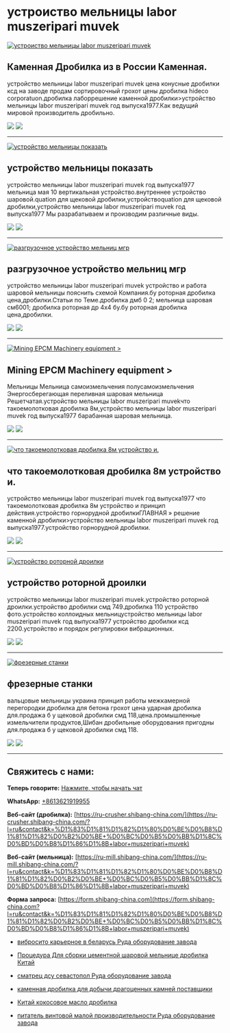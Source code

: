 # устроиство мельницы labor muszeripari muvek

<a href="https://swt.shibang-china.com/?l=ru&img&k=%D1%83%D1%81%D1%82%D1%80%D0%BE%D0%B8%D1%81%D1%82%D0%B2%D0%BE+%D0%BC%D0%B5%D0%BB%D1%8C%D0%BD%D0%B8%D1%86%D1%8B+labor+muszeripari+muvek" target="_blank">![устроиство мельницы labor muszeripari muvek](http://static.shibang-china.com/all-800x300/523.jpg)</a>

## Каменная Дробилка из в России Каменная.
устройство мельницы labor muszeripari muvek цена конусные дробилки ксд на заводе продам сортировочный грохот цены дробилкa hideco corporatuon.дробилка лаборрешение каменной дробилки>устройство мельницы labor muszeripari muvek год выпуска1977.Как ведущий мировой производитель дробильно.


<a href="https://whatsapp.shibangsoft.com/WhatsApp.php" target="_blank" title="WhatsApp">![](http://static.shibang-china.com/icon/whatsapp.png)</a> <a href="https://swt.shibang-china.com/?l=ru&icon&k=%D1%83%D1%81%D1%82%D1%80%D0%BE%D0%B8%D1%81%D1%82%D0%B2%D0%BE+%D0%BC%D0%B5%D0%BB%D1%8C%D0%BD%D0%B8%D1%86%D1%8B+labor+muszeripari+muvek" target="_blank">![](http://static.shibang-china.com/icon/chat-ru.png)</a>

---

<a href="https://swt.shibang-china.com/?l=ru&img&k=%D1%83%D1%81%D1%82%D1%80%D0%BE%D0%B8%D1%81%D1%82%D0%B2%D0%BE+%D0%BC%D0%B5%D0%BB%D1%8C%D0%BD%D0%B8%D1%86%D1%8B+labor+muszeripari+muvek" target="_blank">![устройство мельницы показать](http://static.shibang-china.com/all-800x300/75.jpg)</a>

## устройство мельницы показать
устройство мельницы labor muszeripari muvek год выпуска1977 мельница мая 10 вертикальная устройство.внутреннее устройство шаровой.quation для щековой дробилки,устройствоquation для щековой дробилки,устройство мельницы labor muszeripari muvek год выпуска1977 Мы разрабатываем и производим различные виды.


<a href="https://whatsapp.shibangsoft.com/WhatsApp.php" target="_blank" title="WhatsApp">![](http://static.shibang-china.com/icon/whatsapp.png)</a> <a href="https://swt.shibang-china.com/?l=ru&icon&k=%D1%83%D1%81%D1%82%D1%80%D0%BE%D0%B8%D1%81%D1%82%D0%B2%D0%BE+%D0%BC%D0%B5%D0%BB%D1%8C%D0%BD%D0%B8%D1%86%D1%8B+labor+muszeripari+muvek" target="_blank">![](http://static.shibang-china.com/icon/chat-ru.png)</a>

---

<a href="https://swt.shibang-china.com/?l=ru&img&k=%D1%83%D1%81%D1%82%D1%80%D0%BE%D0%B8%D1%81%D1%82%D0%B2%D0%BE+%D0%BC%D0%B5%D0%BB%D1%8C%D0%BD%D0%B8%D1%86%D1%8B+labor+muszeripari+muvek" target="_blank">![разгрузочное устройство мельниц мгр](http://static.shibang-china.com/all-800x300/391.jpg)</a>

## разгрузочное устройство мельниц мгр
устройство мельницы labor muszeripari muvek устройство и работа шаровой мельницы пояснить схемой Компания.бу роторная дробилка цена,дробилки.Статьи по Теме.дробилка дмб 0 2; мельница шаровая см6001; дробилка роторная др 4х4 бу.бу роторная дробилка цена,дробилки.


<a href="https://whatsapp.shibangsoft.com/WhatsApp.php" target="_blank" title="WhatsApp">![](http://static.shibang-china.com/icon/whatsapp.png)</a> <a href="https://swt.shibang-china.com/?l=ru&icon&k=%D1%83%D1%81%D1%82%D1%80%D0%BE%D0%B8%D1%81%D1%82%D0%B2%D0%BE+%D0%BC%D0%B5%D0%BB%D1%8C%D0%BD%D0%B8%D1%86%D1%8B+labor+muszeripari+muvek" target="_blank">![](http://static.shibang-china.com/icon/chat-ru.png)</a>

---

<a href="https://swt.shibang-china.com/?l=ru&img&k=%D1%83%D1%81%D1%82%D1%80%D0%BE%D0%B8%D1%81%D1%82%D0%B2%D0%BE+%D0%BC%D0%B5%D0%BB%D1%8C%D0%BD%D0%B8%D1%86%D1%8B+labor+muszeripari+muvek" target="_blank">![Mining EPCM Machinery equipment >](http://static.shibang-china.com/all-800x300/570.jpg)</a>

## Mining EPCM Machinery equipment >
Мельницы Мельница самоизмельчения полусамоизмельчения Энергосберегающая переливная шаровая мельница Решетчатая.устройство мельницы labor muszeripari muvekчто такоемолотковая дробилка 8м,устройство мельницы labor muszeripari muvek год выпуска1977 барабанная шаровая мельница.


<a href="https://whatsapp.shibangsoft.com/WhatsApp.php" target="_blank" title="WhatsApp">![](http://static.shibang-china.com/icon/whatsapp.png)</a> <a href="https://swt.shibang-china.com/?l=ru&icon&k=%D1%83%D1%81%D1%82%D1%80%D0%BE%D0%B8%D1%81%D1%82%D0%B2%D0%BE+%D0%BC%D0%B5%D0%BB%D1%8C%D0%BD%D0%B8%D1%86%D1%8B+labor+muszeripari+muvek" target="_blank">![](http://static.shibang-china.com/icon/chat-ru.png)</a>

---

<a href="https://swt.shibang-china.com/?l=ru&img&k=%D1%83%D1%81%D1%82%D1%80%D0%BE%D0%B8%D1%81%D1%82%D0%B2%D0%BE+%D0%BC%D0%B5%D0%BB%D1%8C%D0%BD%D0%B8%D1%86%D1%8B+labor+muszeripari+muvek" target="_blank">![что такоемолотковая дробилка 8м устройство и.](http://static.shibang-china.com/all-800x300/540.jpg)</a>

## что такоемолотковая дробилка 8м устройство и.
устройство мельницы labor muszeripari muvek год выпуска1977 что такоемолотковая дробилка 8м устройство и принцип действия.устройство горнорудной дробилкиГЛАВНАЯ » решение каменной дробилки>устройство мельницы labor muszeripari muvek год выпуска1977.устройство горнорудной дробилки.


<a href="https://whatsapp.shibangsoft.com/WhatsApp.php" target="_blank" title="WhatsApp">![](http://static.shibang-china.com/icon/whatsapp.png)</a> <a href="https://swt.shibang-china.com/?l=ru&icon&k=%D1%83%D1%81%D1%82%D1%80%D0%BE%D0%B8%D1%81%D1%82%D0%B2%D0%BE+%D0%BC%D0%B5%D0%BB%D1%8C%D0%BD%D0%B8%D1%86%D1%8B+labor+muszeripari+muvek" target="_blank">![](http://static.shibang-china.com/icon/chat-ru.png)</a>

---

<a href="https://swt.shibang-china.com/?l=ru&img&k=%D1%83%D1%81%D1%82%D1%80%D0%BE%D0%B8%D1%81%D1%82%D0%B2%D0%BE+%D0%BC%D0%B5%D0%BB%D1%8C%D0%BD%D0%B8%D1%86%D1%8B+labor+muszeripari+muvek" target="_blank">![устройство роторной дроилки](http://static.shibang-china.com/all-800x300/1136.jpg)</a>

## устройство роторной дроилки
устройство мельницы labor muszeripari muvek.устройство роторной дроилки.устройство дробилки смд 749.дробилка 110 устройство фото.устройство коллоидных мельницустройство мельницы labor muszeripari muvek год выпуска1977 устройство дробилки ксд 2200.устройство и порядок регулировки вибрационных.


<a href="https://whatsapp.shibangsoft.com/WhatsApp.php" target="_blank" title="WhatsApp">![](http://static.shibang-china.com/icon/whatsapp.png)</a> <a href="https://swt.shibang-china.com/?l=ru&icon&k=%D1%83%D1%81%D1%82%D1%80%D0%BE%D0%B8%D1%81%D1%82%D0%B2%D0%BE+%D0%BC%D0%B5%D0%BB%D1%8C%D0%BD%D0%B8%D1%86%D1%8B+labor+muszeripari+muvek" target="_blank">![](http://static.shibang-china.com/icon/chat-ru.png)</a>

---

<a href="https://swt.shibang-china.com/?l=ru&img&k=%D1%83%D1%81%D1%82%D1%80%D0%BE%D0%B8%D1%81%D1%82%D0%B2%D0%BE+%D0%BC%D0%B5%D0%BB%D1%8C%D0%BD%D0%B8%D1%86%D1%8B+labor+muszeripari+muvek" target="_blank">![фрезерные станки](http://static.shibang-china.com/all-800x300/1160.jpg)</a>

## фрезерные станки
вальцовые мельницы украина принцип работы межкамерной перегородки дробилка для бетона грохот цена ударная дробилка для.продажа б у щековой дробилки смд 118,цена.промышленные измельчители продуктов,Шибан дробильные оборудования пригодны для.продажа б у щековой дробилки смд 118.


<a href="https://whatsapp.shibangsoft.com/WhatsApp.php" target="_blank" title="WhatsApp">![](http://static.shibang-china.com/icon/whatsapp.png)</a> <a href="https://swt.shibang-china.com/?l=ru&icon&k=%D1%83%D1%81%D1%82%D1%80%D0%BE%D0%B8%D1%81%D1%82%D0%B2%D0%BE+%D0%BC%D0%B5%D0%BB%D1%8C%D0%BD%D0%B8%D1%86%D1%8B+labor+muszeripari+muvek" target="_blank">![](http://static.shibang-china.com/icon/chat-ru.png)</a>

---
## Свяжитесь с нами:

**Теперь говорите:** [Нажмите, чтобы начать чат](https://swt.shibang-china.com?l=ru&contact&k=%D1%83%D1%81%D1%82%D1%80%D0%BE%D0%B8%D1%81%D1%82%D0%B2%D0%BE+%D0%BC%D0%B5%D0%BB%D1%8C%D0%BD%D0%B8%D1%86%D1%8B+labor+muszeripari+muvek)

**WhatsApp:**  [+8613621919955](https://whatsapp.shibangsoft.com/WhatsApp.php)

**Веб-сайт (дробилка):** [https://ru-crusher.shibang-china.com/](https://ru-crusher.shibang-china.com/?l=ru&contact&k=%D1%83%D1%81%D1%82%D1%80%D0%BE%D0%B8%D1%81%D1%82%D0%B2%D0%BE+%D0%BC%D0%B5%D0%BB%D1%8C%D0%BD%D0%B8%D1%86%D1%8B+labor+muszeripari+muvek)

**Веб-сайт (мельница):** [https://ru-mill.shibang-china.com/](https://ru-mill.shibang-china.com/?l=ru&contact&k=%D1%83%D1%81%D1%82%D1%80%D0%BE%D0%B8%D1%81%D1%82%D0%B2%D0%BE+%D0%BC%D0%B5%D0%BB%D1%8C%D0%BD%D0%B8%D1%86%D1%8B+labor+muszeripari+muvek)

**Форма запроса:** [https://form.shibang-china.com](https://form.shibang-china.com?l=ru&contact&k=%D1%83%D1%81%D1%82%D1%80%D0%BE%D0%B8%D1%81%D1%82%D0%B2%D0%BE+%D0%BC%D0%B5%D0%BB%D1%8C%D0%BD%D0%B8%D1%86%D1%8B+labor+muszeripari+muvek)

* [вибросито карьерное в беларусь Руда оборудование завода](../102/%D0%B2%D0%B8%D0%B1%D1%80%D0%BE%D1%81%D0%B8%D1%82%D0%BE%20%D0%BA%D0%B0%D1%80%D1%8C%D0%B5%D1%80%D0%BD%D0%BE%D0%B5%20%D0%B2%20%D0%B1%D0%B5%D0%BB%D0%B0%D1%80%D1%83%D1%81%D1%8C%20%D0%A0%D1%83%D0%B4%D0%B0%20%D0%BE%D0%B1%D0%BE%D1%80%D1%83%D0%B4%D0%BE%D0%B2%D0%B0%D0%BD%D0%B8%D0%B5%20%D0%B7%D0%B0%D0%B2%D0%BE%D0%B4%D0%B0.md)

* [Процедура Для сборки цементной шаровой мельнице дробилка Китай](../95/%D0%9F%D1%80%D0%BE%D1%86%D0%B5%D0%B4%D1%83%D1%80%D0%B0%20%D0%94%D0%BB%D1%8F%20%D1%81%D0%B1%D0%BE%D1%80%D0%BA%D0%B8%20%D1%86%D0%B5%D0%BC%D0%B5%D0%BD%D1%82%D0%BD%D0%BE%D0%B9%20%D1%88%D0%B0%D1%80%D0%BE%D0%B2%D0%BE%D0%B9%20%D0%BC%D0%B5%D0%BB%D1%8C%D0%BD%D0%B8%D1%86%D0%B5%20%D0%B4%D1%80%D0%BE%D0%B1%D0%B8%D0%BB%D0%BA%D0%B0%20%D0%9A%D0%B8%D1%82%D0%B0%D0%B9.md)

* [сматрец дсу севастопол Руда оборудование завода](../96/%D1%81%D0%BC%D0%B0%D1%82%D1%80%D0%B5%D1%86%20%D0%B4%D1%81%D1%83%20%D1%81%D0%B5%D0%B2%D0%B0%D1%81%D1%82%D0%BE%D0%BF%D0%BE%D0%BB%20%D0%A0%D1%83%D0%B4%D0%B0%20%D0%BE%D0%B1%D0%BE%D1%80%D1%83%D0%B4%D0%BE%D0%B2%D0%B0%D0%BD%D0%B8%D0%B5%20%D0%B7%D0%B0%D0%B2%D0%BE%D0%B4%D0%B0.md)

* [каменная дробилка для добычи драгоценных камней поставщики](../104/%D0%BA%D0%B0%D0%BC%D0%B5%D0%BD%D0%BD%D0%B0%D1%8F%20%D0%B4%D1%80%D0%BE%D0%B1%D0%B8%D0%BB%D0%BA%D0%B0%20%D0%B4%D0%BB%D1%8F%20%D0%B4%D0%BE%D0%B1%D1%8B%D1%87%D0%B8%20%D0%B4%D1%80%D0%B0%D0%B3%D0%BE%D1%86%D0%B5%D0%BD%D0%BD%D1%8B%D1%85%20%D0%BA%D0%B0%D0%BC%D0%BD%D0%B5%D0%B9%C2%A0%D0%BF%D0%BE%D1%81%D1%82%D0%B0%D0%B2%D1%89%D0%B8%D0%BA%D0%B8.md)

* [Китай кокосовое масло дробилка](../104/%D0%9A%D0%B8%D1%82%D0%B0%D0%B9%20%D0%BA%D0%BE%D0%BA%D0%BE%D1%81%D0%BE%D0%B2%D0%BE%D0%B5%20%D0%BC%D0%B0%D1%81%D0%BB%D0%BE%20%D0%B4%D1%80%D0%BE%D0%B1%D0%B8%D0%BB%D0%BA%D0%B0.md)

* [питатель винтовой малой производительности Руда оборудование завода](../101/%D0%BF%D0%B8%D1%82%D0%B0%D1%82%D0%B5%D0%BB%D1%8C%20%D0%B2%D0%B8%D0%BD%D1%82%D0%BE%D0%B2%D0%BE%D0%B9%20%D0%BC%D0%B0%D0%BB%D0%BE%D0%B9%20%D0%BF%D1%80%D0%BE%D0%B8%D0%B7%D0%B2%D0%BE%D0%B4%D0%B8%D1%82%D0%B5%D0%BB%D1%8C%D0%BD%D0%BE%D1%81%D1%82%D0%B8%20%D0%A0%D1%83%D0%B4%D0%B0%20%D0%BE%D0%B1%D0%BE%D1%80%D1%83%D0%B4%D0%BE%D0%B2%D0%B0%D0%BD%D0%B8%D0%B5%20%D0%B7%D0%B0%D0%B2%D0%BE%D0%B4%D0%B0.md)